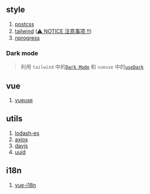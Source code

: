 ## style

1. [postcss](https://postcss.org/)
2. [tailwind](https://tailwindcss.com/) ([⚠️ NOTICE 注意事项 ‼️](https://tailwindcss.com/docs/compatibility))
3. [nprogress](https://www.npmjs.com/package/nprogress)

### Dark mode

> 利用 `tailwind` 中的[`Dark Mode`](https://tailwindcss.com/docs/dark-mode#toggling-dark-mode-manually) 和 `vueuse` 中的[`useDark`](https://vueuse.org/core/useDark/)

## vue

1. [vueuse](https://vueuse.org/)

## utils

1. [lodash-es](https://lodash.com/)
2. [axios](https://axios-http.com/)
3. [dayjs](https://day.js.org/)
4. [uuid](https://github.com/uuidjs/uuid)

## i18n

1. [vue-i18n](https://vue-i18n.intlify.dev/)
